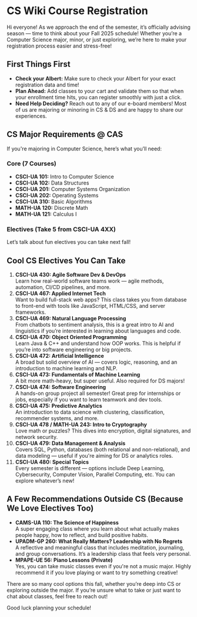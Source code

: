# CS Wiki Course Registration

Hi everyone! As we approach the end of the semester, it’s officially advising season — time to think about your Fall 2025 schedule! Whether you’re a Computer Science major, minor, or just exploring, we’re here to make your registration process easier and stress-free!

## First Things First
- **Check your Albert:** Make sure to check your Albert for your exact registration data and time!
- **Plan Ahead:** Add classes to your cart and validate them so that when your enrollment time hits, you can register smoothly with just a click.
- **Need Help Deciding?** Reach out to any of our e-board members! Most of us are majoring or minoring in CS & DS and are happy to share our experiences.

## CS Major Requirements @ CAS

If you're majoring in Computer Science, here’s what you’ll need:

### Core (7 Courses)
- **CSCI-UA 101:** Intro to Computer Science
- **CSCI-UA 102:** Data Structures
- **CSCI-UA 201:** Computer Systems Organization
- **CSCI-UA 202:** Operating Systems
- **CSCI-UA 310:** Basic Algorithms
- **MATH-UA 120:** Discrete Math
- **MATH-UA 121:** Calculus I

### Electives (Take 5 from CSCI-UA 4XX)

Let’s talk about fun electives you can take next fall!

## Cool CS Electives You Can Take
1. **CSCI-UA 430: Agile Software Dev & DevOps**  
   Learn how real-world software teams work — agile methods, automation, CI/CD pipelines, and more.
2. **CSCI-UA 467: Applied Internet Tech**  
   Want to build full-stack web apps? This class takes you from database to front-end with tools like JavaScript, HTML/CSS, and server frameworks.
3. **CSCI-UA 469: Natural Language Processing**  
   From chatbots to sentiment analysis, this is a great intro to AI and linguistics if you’re interested in learning about languages and code.
4. **CSCI-UA 470: Object Oriented Programming**  
   Learn Java & C++ and understand how OOP works. This is helpful if you’re into software engineering or big projects.
5. **CSCI-UA 472: Artificial Intelligence**  
   A broad but solid overview of AI — covers logic, reasoning, and an introduction to machine learning and NLP.
6. **CSCI-UA 473: Fundamentals of Machine Learning**  
   A bit more math-heavy, but super useful. Also required for DS majors!
7. **CSCI-UA 474: Software Engineering**  
   A hands-on group project all semester! Great prep for internships or jobs, especially if you want to learn teamwork and dev tools.
8. **CSCI-UA 475: Predictive Analytics**  
   An introduction to data science with clustering, classification, recommender systems, and more.
9. **CSCI-UA 478 / MATH-UA 243: Intro to Cryptography**  
   Love math or puzzles? This dives into encryption, digital signatures, and network security.
10. **CSCI-UA 479: Data Management & Analysis**  
    Covers SQL, Python, databases (both relational and non-relational), and data modeling — useful if you're aiming for DS or analytics roles.
11. **CSCI-UA 480: Special Topics**  
    Every semester is different — options include Deep Learning, Cybersecurity, Computer Vision, Parallel Computing, etc. You can explore whatever’s new!

## A Few Recommendations Outside CS (Because We Love Electives Too)
- **CAMS-UA 110: The Science of Happiness**  
  A super engaging class where you learn about what actually makes people happy, how to reflect, and build positive habits.
- **UPADM-GP 260: What Really Matters? Leadership with No Regrets**  
  A reflective and meaningful class that includes meditation, journaling, and group conversations. It’s a leadership class that feels very personal.
- **MPAPE-UE 56: Piano Lessons (Private)**  
  Yes, you can take music classes even if you're not a music major. Highly recommend it if you love playing or want to try something creative!

There are so many cool options this fall, whether you’re deep into CS or exploring outside the major. If you’re unsure what to take or just want to chat about classes, feel free to reach out!

Good luck planning your schedule!